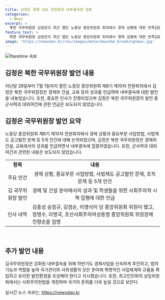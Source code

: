 ```yaml
---
title: 김정은 경제 상승 전원회의 내부결속에 집중
categories:
  - News
excerpt: >
  북한 국무위원장 김정은이 최근 열린 노동당 중앙위원회 회의에서 경제 상황에 대한 만족감을 표현했고, 건설 및 교육 분야의 성과를 언급했다. 농업과 중요 산업 부문의 성취를 강조하며 내부결속을 강조했으며, 사회주의 헌법 개정과 국가의 존재를 강화하는 발언도 이뤄졌다. 김 위원장의 발언 중 군사력 및 대외여건과 관련된 내용은 강조되지 않았으며, 인사 변동 사항도 보도됐다.
feature_text: >
  북한 국무위원장 김정은이 최근 열린 노동당 중앙위원회 회의에서 경제 상황에 대한 만족감을 표현했고, 건설 및 교육 분야의 성과를 언급했다. 농업과 중요 산업 부문의 성취를 강조하며 내부결속을 강조했으며, 사회주의 헌법 개정과 국가의 존재를 강화하는 발언도 이뤄졌다. 김 위원장의 발언 중 군사력 및 대외여건과 관련된 내용은 강조되지 않았으며, 인사 변동 사항도 보도됐다.
image: 'https://newsdao.kr/res/images/meta/newsdao_breakingnews.jpg'
---
```


<p><img src="https://newsdao.kr/res/images/meta/newsdao_breakingnews.jpg" alt="flaretime 속보" /></p>

<h2 data-ke-size="size26">김정은 북한 국무위원장 발언 내용</h2>

<p data-ke-size="size16">지난달 28일부터 7월 1일까지 열린 노동당 중앙위원회 제8기 제10차 전원회의에서 김정은 북한 국무위원장은 경제와 건설, 교육 등의 성과를 언급하며 내부결속에 대한 발언을 내놓았습니다. 또한, 중요한 인사가 진행되었으며 김정은 북한 국무위원장의 발언 중군사력과 대외여건에 관한 언급은 보도되지 않았습니다.</p>

<h2 data-ke-size="size26">김정은 국무위원장 발언 요약</h2>

<p data-ke-size="size16">노동당 중앙위원회 제8기 제10차 전원회의에서 경제 상황과 중요부문 사업방법, 사법제도 공고발전 문제 등 5개 안건에 대해 논의되었으며, 김정은 북한 국무위원장은 경제와 건설, 교육에서의 성과를 언급하면서 내부결속에 집중하였습니다. 또한, 군사력과 대외여건과 관련한 내용은 보도되지 않았습니다.</p>

<table>
    <tr>
        <td style="text-align: center; height: 17px;"><b>항목</b></td>
        <td style="text-align: center; height: 17px;"><b>내용</b></td>
    </tr>
    <tr>
        <td style="text-align: center; height: 17px;">주요 안건</td>
        <td style="text-align: center; height: 17px;">경제 상황, 중요부문 사업방법, 사법제도 공고발전 문제, 조직 문제 등 5개 안건</td>
    </tr>
    <tr>
        <td style="text-align: center; height: 17px;">김 국무위원장 발언</td>
        <td style="text-align: center; height: 17px;">경제 및 건설 분야에서의 성과 및 학생들을 위한 사회주의적 시책 집행에 대한 언급</td>
    </tr>
    <tr>
        <td>인사 내역</td>
        <td>김충성 승정규, 김정순, 리영식이 당 중앙위원회 위원이 됐고, 정명수, 리명국, 조선사회주의여성동맹 중앙위원회 위원장에 전향순을 임명</td>
    </tr>
</table>

<p data-ke-size="size16">&nbsp;</p>

<h2 data-ke-size="size26">추가 발언 내용</h2>

<p data-ke-size="size16">김국무위원장은 강화된 내부결속을 위해 하반기도 경제사업을 신속하게 추진하고, 법의 기능과 역할을 높여 국가관리와 사회생활의 모든 분야에 혁명적인 사업체계와 규율을 확립하고 유리한 발전환경을 조성해야 한다고 지시했습니다. 또한, 최고인민회의 상임위원회에서는 사회주의헌법을 개정하며 국가의 존위를 더욱 높일 것으로 보인다.</p>
실시간 뉴스 속보는, <a href="https://newsdao.kr" rel="dofollow">https://newsdao.kr</a>


